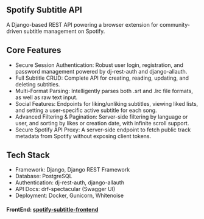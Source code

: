 ## Spotify Subtitle API
A Django-based REST API powering a browser extension for community-driven subtitle management on Spotify.

## Core Features
- Secure Session Authentication: Robust user login, registration, and password management powered by dj-rest-auth and django-allauth.
- Full Subtitle CRUD: Complete API for creating, reading, updating, and deleting subtitles.
- Multi-Format Parsing: Intelligently parses both .srt and .lrc file formats, as well as raw text input.
- Social Features: Endpoints for liking/unliking subtitles, viewing liked lists, and setting a user-specific active subtitle for each song.
- Advanced Filtering & Pagination: Server-side filtering by language or user, and sorting by likes or creation date, with infinite scroll support.
- Secure Spotify API Proxy: A server-side endpoint to fetch public track metadata from Spotify without exposing client tokens.

## Tech Stack
- Framework: Django, Django REST Framework
- Database: PostgreSQL
- Authentication: dj-rest-auth, django-allauth
- API Docs: drf-spectacular (Swagger UI)
- Deployment: Docker, Gunicorn, Whitenoise

#### FrontEnd: [spotify-subtitle-frontend](https://github.com/ardent83/spotify-subtitle-frontend)
